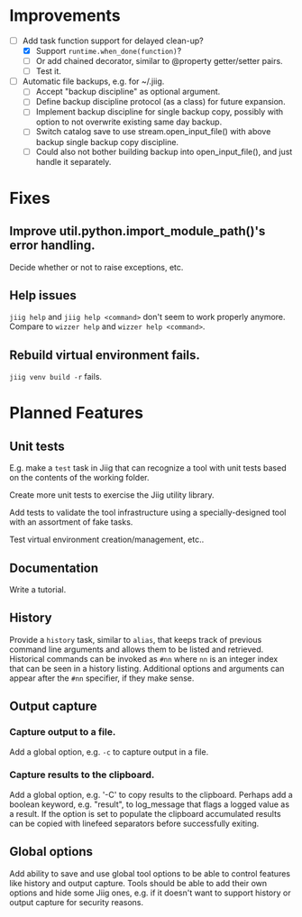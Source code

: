 # Improvements

* [ ] Add task function support for delayed clean-up?
    * [X] Support `runtime.when_done(function)`?
    * [ ] Or add chained decorator, similar to @property getter/setter pairs.
    * [ ] Test it.

* [ ] Automatic file backups, e.g. for ~/.jiig.
    * [ ] Accept "backup discipline" as optional argument.
    * [ ] Define backup discipline protocol (as a class) for future expansion.
    * [ ] Implement backup discipline for single backup copy, possibly with
          option to not overwrite existing same day backup.
    * [ ] Switch catalog save to use stream.open_input_file() with above backup
          single backup copy discipline.
    * [ ] Could also not bother building backup into open_input_file(), and just
          handle it separately.

# Fixes

## Improve util.python.import_module_path()'s error handling.

Decide whether or not to raise exceptions, etc.

## Help issues

`jiig help` and `jiig help <command>` don't seem to work properly anymore.
Compare to `wizzer help` and `wizzer help <command>`.

## Rebuild virtual environment fails.

`jiig venv build -r` fails.

# Planned Features

## Unit tests

E.g. make a `test` task in Jiig that can recognize a tool with unit tests based
on the contents of the working folder.

Create more unit tests to exercise the Jiig utility library.

Add tests to validate the tool infrastructure using a specially-designed tool
with an assortment of fake tasks.

Test virtual environment creation/management, etc..


## Documentation

Write a tutorial.

## History

Provide a `history` task, similar to `alias`, that keeps track of previous
command line arguments and allows them to be listed and retrieved. Historical
commands can be invoked as `#nn` where `nn` is an integer index that can be seen
in a history listing. Additional options and arguments can appear after the
`#nn` specifier, if they make sense.

## Output capture

### Capture output to a file.

Add a global option, e.g. `-c` to capture output in a file.

### Capture results to the clipboard.

Add a global option, e.g. '-C' to copy results to the clipboard. Perhaps add a
boolean keyword, e.g. "result", to log_message that flags a logged value as a
result. If the option is set to populate the clipboard accumulated results can
be copied with linefeed separators before successfully exiting.

## Global options

Add ability to save and use global tool options to be able to control features
like history and output capture. Tools should be able to add their own options
and hide some Jiig ones, e.g. if it doesn't want to support history or output
capture for security reasons.
